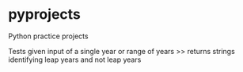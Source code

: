 # pyprojects
Python practice projects

Tests given input of a single year or range of years >> returns strings identifying leap years and not leap years
